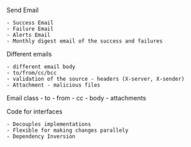 
Send Email

    - Success Email
    - Failure Email
    - Alerts Email
    - Monthly digest email of the success and failures


Different emails 

    - different email body
    - to/from/cc/bcc
    - validation of the source - headers (X-server, X-sender)
    - Attachment - malicious files

Email class
    - to 
    - from 
    - cc
    - body
    - attachments
    
Code for interfaces

    - Decouples implementations
    - Flexible for making changes parallely
    - Dependency Inversion
    

